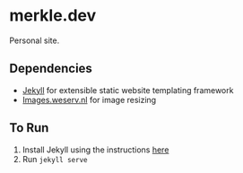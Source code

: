 # merkle.dev
Personal site. 

## Dependencies
- [Jekyll](https://jekyllrb.com/) for extensible static website templating framework
- [Images.weserv.nl](https://images.weserv.nl/docs/) for image resizing

## To Run
1. Install Jekyll using the instructions [here](https://jekyllrb.com/)
2. Run `jekyll serve`
